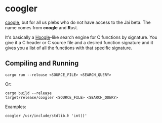 # coogler
[coogle](https://www.youtube.com/watch?v=_BrDLSLYGiQ), but for all us plebs who do not have access to the Jai beta.
The name comes from **coogle** and **R**ust.

It's basically a [Hoogle](https://hoogle.haskell.org/)-like search engine for C functions by signature.
You give it a C header or C source file and a desired function signature and it gives you a list of all the functions with that specific signature.

## Compiling and Running

    cargo run --release <SOURCE_FILE> <SEARCH_QUERY>

Or:

    cargo build --release
    target/release/coogler <SOURCE_FILE> <SEARCH_QUERY>

Examples:

    coogler /usr/include/stdlib.h 'int()'
